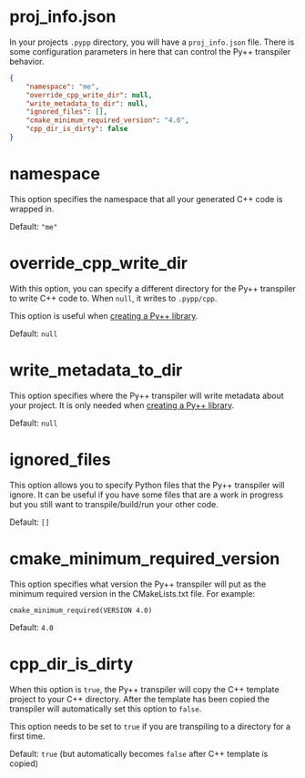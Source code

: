 # proj_info.json

In your projects `.pypp` directory, you will have a `proj_info.json` file. There is some configuration parameters in here that can control the Py++ transpiler behavior.

```json
{
    "namespace": "me",
    "override_cpp_write_dir": null,
    "write_metadata_to_dir": null,
    "ignored_files": [],
    "cmake_minimum_required_version": "4.0",
    "cpp_dir_is_dirty": false
}
```

# namespace

This option specifies the namespace that all your generated C++ code is wrapped in. 

Default: `"me"`

# override_cpp_write_dir

With this option, you can specify a different directory for the Py++ transpiler to write C++ code to. When `null`, it writes to `.pypp/cpp`.

This option is useful when [creating a Py++ library](../external_libraries/pure_library_example.md).

Default: `null`

# write_metadata_to_dir

This option specifies where the Py++ transpiler will write metadata about your project. It is only needed when [creating a Py++ library](../external_libraries/pure_library_example.md).

Default: `null`

# ignored_files

This option allows you to specify Python files that the Py++ transpiler will ignore. It can be useful if you have some files that are a work in progress but you still want to transpile/build/run your other code.

Default: `[]`

# cmake_minimum_required_version

This option specifies what version the Py++ transpiler will put as the minimum required version in the CMakeLists.txt file. For example:

`cmake_minimum_required(VERSION 4.0)`

Default: `4.0`

# cpp_dir_is_dirty

When this option is `true`, the Py++ transpiler will copy the C++ template project to your C++ directory. After the template has been copied the transpiler will automatically set this option to `false`.

This option needs to be set to `true` if you are transpiling to a directory for a first time.

Default: `true` (but automatically becomes `false` after C++ template is copied)